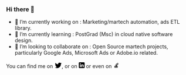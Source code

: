 <!-- 
<p align="center">
  <img src="https://github.com/davedavis/davedavis/blob/main/logo.png" alt="Dave Davis, Python, Django and Java/Android Martech Developer in Dublin, Ireland. "/>
</p>
-->


### Hi there 👋

- 🔭 I’m currently working on : Marketing/martech automation, ads ETL library. 
- 🌱 I’m currently learning : PostGrad (Msc) in cloud native software design. 
- 👯 I’m looking to collaborate on : Open Source martech projects, particularly Google Ads, Microsoft Ads or Adobe.io related.

You can find me on [![Twitter][1.2]][1], or on [![LinkedIn][2.2]][2] or even on [![StackOverflow][3.2]][3]

<!-- Icons -->

[1.2]: https://raw.githubusercontent.com/davedavis/davedavis/main/twitter.png
[2.2]: https://raw.githubusercontent.com/davedavis/davedavis/main/linkedin.png
[3.2]: https://raw.githubusercontent.com/davedavis/davedavis/main/stack-overflow.png


<!-- Links to social media accounts -->

[1]: https://twitter.com/davedavis
[2]: https://www.linkedin.com/in/davedavis/
[3]: https://stackoverflow.com/users/2801259/dave-davis
